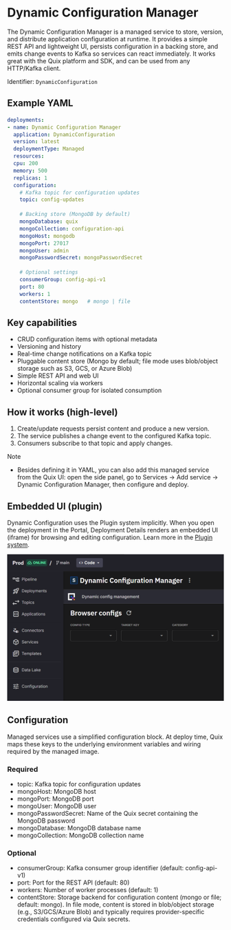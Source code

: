# Dynamic Configuration Manager

The Dynamic Configuration Manager is a managed service to store, version, and distribute application configuration at runtime. It provides a simple REST API and lightweight UI, persists configuration in a backing store, and emits change events to Kafka so services can react immediately. It works great with the Quix platform and SDK, and can be used from any HTTP/Kafka client.

Identifier: `DynamicConfiguration`

## Example YAML

```yaml
deployments:
- name: Dynamic Configuration Manager
  application: DynamicConfiguration
  version: latest
  deploymentType: Managed
  resources:
  cpu: 200
  memory: 500
  replicas: 1
  configuration:
    # Kafka topic for configuration updates
    topic: config-updates

    # Backing store (MongoDB by default)
    mongoDatabase: quix
    mongoCollection: configuration-api
    mongoHost: mongodb
    mongoPort: 27017
    mongoUser: admin
    mongoPasswordSecret: mongoPasswordSecret

    # Optional settings
    consumerGroup: config-api-v1
    port: 80
    workers: 1
    contentStore: mongo   # mongo | file
```

## Key capabilities

- CRUD configuration items with optional metadata
- Versioning and history
- Real-time change notifications on a Kafka topic
- Pluggable content store (Mongo by default; file mode uses blob/object storage such as S3, GCS, or Azure Blob)
- Simple REST API and web UI
- Horizontal scaling via workers
- Optional consumer group for isolated consumption

## How it works (high-level)

1. Create/update requests persist content and produce a new version.
2. The service publishes a change event to the configured Kafka topic.
3. Consumers subscribe to that topic and apply changes.

Note

- Besides defining it in YAML, you can also add this managed service from the Quix UI: open the side panel, go to Services → Add service → Dynamic Configuration Manager, then configure and deploy.

## Embedded UI (plugin)

Dynamic Configuration uses the Plugin system implicitly. When you open the deployment in the Portal, Deployment Details renders an embedded UI (iframe) for browsing and editing configuration. Learn more in the [Plugin system](./plugin.md).

![Embedded UI](images/dynamic-configuration-embedded-view.png)

## Configuration

Managed services use a simplified configuration block. At deploy time, Quix maps these keys to the underlying environment variables and wiring required by the managed image.

### Required

- topic: Kafka topic for configuration updates
- mongoHost: MongoDB host
- mongoPort: MongoDB port
- mongoUser: MongoDB user
- mongoPasswordSecret: Name of the Quix secret containing the MongoDB password
- mongoDatabase: MongoDB database name
- mongoCollection: MongoDB collection name

### Optional

- consumerGroup: Kafka consumer group identifier (default: config-api-v1)
- port: Port for the REST API (default: 80)
- workers: Number of worker processes (default: 1)
- contentStore: Storage backend for configuration content (mongo or file; default: mongo). In file mode, content is stored in blob/object storage (e.g., S3/GCS/Azure Blob) and typically requires provider-specific credentials configured via Quix secrets.

